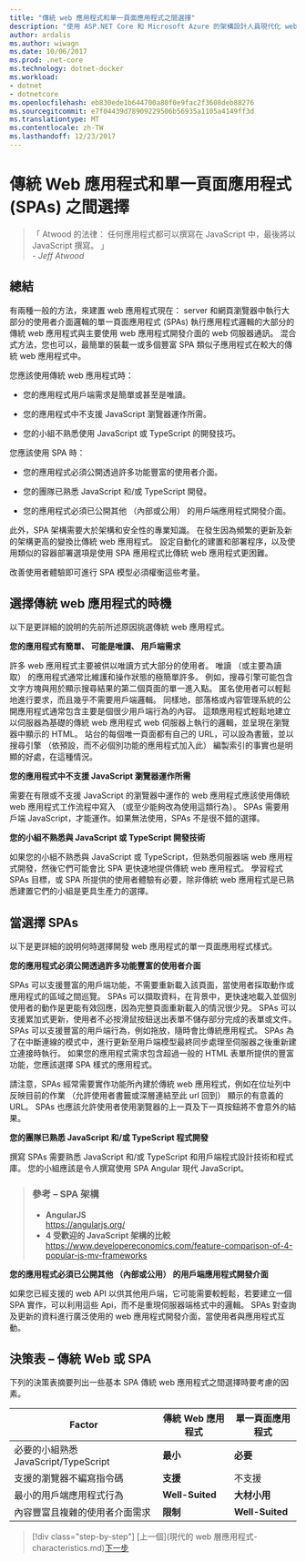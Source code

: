 ```yaml
---
title: "傳統 web 應用程式和單一頁面應用程式之間選擇"
description: "使用 ASP.NET Core 和 Microsoft Azure 的架構設計人員現代化 web 應用程式"
author: ardalis
ms.author: wiwagn
ms.date: 10/06/2017
ms.prod: .net-core
ms.technology: dotnet-docker
ms.workload:
- dotnet
- dotnetcore
ms.openlocfilehash: eb830ede1b644700a80f0e9fac2f3608deb88276
ms.sourcegitcommit: e7f04439d78909229506b56935a1105a4149ff3d
ms.translationtype: MT
ms.contentlocale: zh-TW
ms.lasthandoff: 12/23/2017
---
```

# <a name="choose-between-traditional-web-apps-and-single-page-apps-spas"></a>傳統 Web 應用程式和單一頁面應用程式 (SPAs) 之間選擇

> 「 Atwood 的法律： 任何應用程式都可以撰寫在 JavaScript 中，最後將以 JavaScript 撰寫。 」  
> _\- Jeff Atwood_

## <a name="summary"></a>總結

有兩種一般的方法，來建置 web 應用程式現在： server 和網頁瀏覽器中執行大部分的使用者介面邏輯的單一頁面應用程式 (SPAs) 執行應用程式邏輯的大部分的傳統 web 應用程式與主要使用 web 應用程式開發介面的 web 伺服器通訊。 混合式方法，您也可以，最簡單的裝載一或多個豐富 SPA 類似子應用程式在較大的傳統 web 應用程式中。

您應該使用傳統 web 應用程式時：

-   您的應用程式用戶端需求是簡單或甚至是唯讀。

-   您的應用程式中不支援 JavaScript 瀏覽器運作所需。

-   您的小組不熟悉使用 JavaScript 或 TypeScript 的開發技巧。

您應該使用 SPA 時：

-   您的應用程式必須公開透過許多功能豐富的使用者介面。

-   您的團隊已熟悉 JavaScript 和/或 TypeScript 開發。

-   您的應用程式必須已公開其他 （內部或公用） 的用戶端應用程式開發介面。

此外，SPA 架構需要大於架構和安全性的專業知識。 在發生因為頻繁的更新及新的架構更高的變換比傳統 web 應用程式。 設定自動化的建置和部署程序，以及使用類似的容器部署選項是使用 SPA 應用程式比傳統 web 應用程式更困難。

改善使用者體驗即可進行 SPA 模型必須權衡這些考量。

## <a name="when-to-choose-traditional-web-apps"></a>選擇傳統 web 應用程式的時機

以下是更詳細的說明的先前所述原因挑選傳統 web 應用程式。

**您的應用程式有簡單、 可能是唯讀、 用戶端需求**

許多 web 應用程式主要被供以唯讀方式大部分的使用者。 唯讀 （或主要為讀取） 的應用程式通常比維護和操作狀態的極簡單許多。 例如，搜尋引擎可能包含文字方塊與用於顯示搜尋結果的第二個頁面的單一進入點。 匿名使用者可以輕鬆地進行要求，而且幾乎不需要用戶端邏輯。 同樣地，部落格或內容管理系統的公開應用程式通常包含主要是個很少用戶端行為的內容。 這類應用程式輕鬆地建立以伺服器為基礎的傳統 web 應用程式 web 伺服器上執行的邏輯，並呈現在瀏覽器中顯示的 HTML。 站台的每個唯一頁面都有自己的 URL，可以設為書籤，並以搜尋引擎 （依預設，而不必個別功能的應用程式加入此） 編製索引的事實也是明顯的好處，在這種情況。

**您的應用程式中不支援 JavaScript 瀏覽器運作所需**

需要在有限或不支援 JavaScript 的瀏覽器中運作的 web 應用程式應該使用傳統 web 應用程式工作流程中寫入 （或至少能夠改為使用這類行為）。 SPAs 需要用戶端 JavaScript，才能運作。如果無法使用，SPAs 不是很不錯的選擇。

**您的小組不熟悉與 JavaScript 或 TypeScript 開發技術**

如果您的小組不熟悉與 JavaScript 或 TypeScript，但熟悉伺服器端 web 應用程式開發，然後它們可能會比 SPA 更快速地提供傳統 web 應用程式。 學習程式 SPAs 目標，或 SPA 所提供的使用者體驗有必要，除非傳統 web 應用程式是已熟悉建置它們的小組是更具生產力的選擇。

## <a name="when-to-choose-spas"></a>當選擇 SPAs

以下是更詳細的說明何時選擇開發 web 應用程式的單一頁面應用程式樣式。

**您的應用程式必須公開透過許多功能豐富的使用者介面**

SPAs 可以支援豐富的用戶端功能，不需要重新載入該頁面，當使用者採取動作或應用程式的區域之間巡覽。 SPAs 可以擷取資料，在背景中，更快速地載入並個別使用者的動作是更能有效回應，因為完整頁面重新載入的情況很少見。 SPAs 可以支援累加式更新，使用者不必按滑鼠按鈕送出表單不儲存部分完成的表單或文件。 SPAs 可以支援豐富的用戶端行為，例如拖放，隨時會比傳統應用程式。 SPAs 為了在中斷連線的模式中，進行更新至用戶端模型最終同步處理至伺服器之後重新建立連接時執行。 如果您的應用程式需求包含超過一般的 HTML 表單所提供的豐富功能，您應該選擇 SPA 樣式的應用程式。

請注意，SPAs 經常需要實作功能所內建於傳統 web 應用程式，例如在位址列中反映目前的作業 （允許使用者書籤或深層連結至此 url 回到） 顯示的有意義的 URL。 SPAs 也應該允許使用者使用瀏覽器的上一頁及下一頁按鈕將不會意外的結果。

**您的團隊已熟悉 JavaScript 和/或 TypeScript 程式開發**

撰寫 SPAs 需要熟悉 JavaScript 和/或 TypeScript 和用戶端程式設計技術和程式庫。 您的小組應該是令人撰寫使用 SPA Angular 現代 JavaScript。

> ### <a name="references--spa-frameworks"></a>參考 – SPA 架構
> - **AngularJS**  
> <https://angularjs.org/>
> - **4 受歡迎的 JavaScript 架構的比較**  
> <https://www.developereconomics.com/feature-comparison-of-4-popular-js-mv-frameworks>

**您的應用程式必須已公開其他 （內部或公用） 的用戶端應用程式開發介面**

如果您已經支援的 web API 以供其他用戶端，它可能需要較輕鬆，若要建立一個 SPA 實作，可以利用這些 Api，而不是重現伺服器端格式中的邏輯。 SPAs 對查詢及更新的資料進行廣泛使用的 web 應用程式開發介面，當使用者與應用程式互動。

## <a name="decision-table--traditional-web-or-spa"></a>決策表 – 傳統 Web 或 SPA

下列的決策表摘要列出一些基本 SPA 傳統 web 應用程式之間選擇時要考慮的因素。

  | **Factor** | **傳統 Web 應用程式** | **單一頁面應用程式** |
  |---|---|---|
  | 必要的小組熟悉 JavaScript/TypeScript | **最小** | **必要** |
  | 支援的瀏覽器不編寫指令碼 | **支援** | 不支援 |
  | 最小的用戶端應用程式行為 | **Well-Suited** | **大材小用** |
  | 內容豐富且複雜的使用者介面需求 | **限制** | **Well-Suited** |

>[!div class="step-by-step"]
[上一個](現代的 web 層應用程式-characteristics.md)[下一步](architectural-principles.md)
